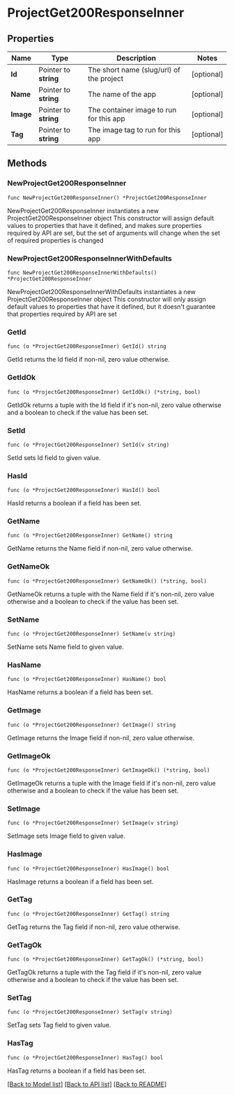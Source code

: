 # ProjectGet200ResponseInner

## Properties

Name | Type | Description | Notes
------------ | ------------- | ------------- | -------------
**Id** | Pointer to **string** | The short name (slug/url) of the project | [optional] 
**Name** | Pointer to **string** | The name of the app | [optional] 
**Image** | Pointer to **string** | The container image to run for this app | [optional] 
**Tag** | Pointer to **string** | The image tag to run for this app | [optional] 

## Methods

### NewProjectGet200ResponseInner

`func NewProjectGet200ResponseInner() *ProjectGet200ResponseInner`

NewProjectGet200ResponseInner instantiates a new ProjectGet200ResponseInner object
This constructor will assign default values to properties that have it defined,
and makes sure properties required by API are set, but the set of arguments
will change when the set of required properties is changed

### NewProjectGet200ResponseInnerWithDefaults

`func NewProjectGet200ResponseInnerWithDefaults() *ProjectGet200ResponseInner`

NewProjectGet200ResponseInnerWithDefaults instantiates a new ProjectGet200ResponseInner object
This constructor will only assign default values to properties that have it defined,
but it doesn't guarantee that properties required by API are set

### GetId

`func (o *ProjectGet200ResponseInner) GetId() string`

GetId returns the Id field if non-nil, zero value otherwise.

### GetIdOk

`func (o *ProjectGet200ResponseInner) GetIdOk() (*string, bool)`

GetIdOk returns a tuple with the Id field if it's non-nil, zero value otherwise
and a boolean to check if the value has been set.

### SetId

`func (o *ProjectGet200ResponseInner) SetId(v string)`

SetId sets Id field to given value.

### HasId

`func (o *ProjectGet200ResponseInner) HasId() bool`

HasId returns a boolean if a field has been set.

### GetName

`func (o *ProjectGet200ResponseInner) GetName() string`

GetName returns the Name field if non-nil, zero value otherwise.

### GetNameOk

`func (o *ProjectGet200ResponseInner) GetNameOk() (*string, bool)`

GetNameOk returns a tuple with the Name field if it's non-nil, zero value otherwise
and a boolean to check if the value has been set.

### SetName

`func (o *ProjectGet200ResponseInner) SetName(v string)`

SetName sets Name field to given value.

### HasName

`func (o *ProjectGet200ResponseInner) HasName() bool`

HasName returns a boolean if a field has been set.

### GetImage

`func (o *ProjectGet200ResponseInner) GetImage() string`

GetImage returns the Image field if non-nil, zero value otherwise.

### GetImageOk

`func (o *ProjectGet200ResponseInner) GetImageOk() (*string, bool)`

GetImageOk returns a tuple with the Image field if it's non-nil, zero value otherwise
and a boolean to check if the value has been set.

### SetImage

`func (o *ProjectGet200ResponseInner) SetImage(v string)`

SetImage sets Image field to given value.

### HasImage

`func (o *ProjectGet200ResponseInner) HasImage() bool`

HasImage returns a boolean if a field has been set.

### GetTag

`func (o *ProjectGet200ResponseInner) GetTag() string`

GetTag returns the Tag field if non-nil, zero value otherwise.

### GetTagOk

`func (o *ProjectGet200ResponseInner) GetTagOk() (*string, bool)`

GetTagOk returns a tuple with the Tag field if it's non-nil, zero value otherwise
and a boolean to check if the value has been set.

### SetTag

`func (o *ProjectGet200ResponseInner) SetTag(v string)`

SetTag sets Tag field to given value.

### HasTag

`func (o *ProjectGet200ResponseInner) HasTag() bool`

HasTag returns a boolean if a field has been set.


[[Back to Model list]](../README.md#documentation-for-models) [[Back to API list]](../README.md#documentation-for-api-endpoints) [[Back to README]](../README.md)


